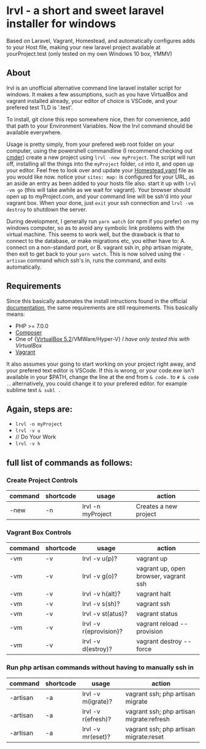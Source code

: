 # lrvl - a short and sweet laravel installer for windows
Based on Laravel, Vagrant, Homestead, and automatically configures adds to your Host file, making your new laravel project available at yourProject.test (only tested on my own Windows 10 box, YMMV)

## About

lrvl is an unofficial alternative command line laravel installer script for windows. It makes a few assumptions, such as you have VirtualBox and vagrant installed already, your editor of choice is VSCode, and your prefered test TLD is '.test'.

To install, git clone this repo somewhere nice, then for convenience, add that path to your Environment Variables. Now the lrvl command should be available everywhere.

Usage is pretty simply, from your prefered web root folder on your computer, using the powershell commandline (I recommend checking out [cmder](http://cmder.net/)) create a new project using `lrvl -new myProject`. The script will run off, installing all the things into the `myProject` folder, `cd` into it, and open up your editor. Feel free to look over and update your [Homestead.yaml](https://laravel.com/docs/5.5/homestead) file as you would like now. notice your ` sites: map: ` is configured for your URL, as an aside an entry as been added to your hosts file also. start it up with `lrvl -vm go` (this will take awhile as we wait for vagrant). Your browser should open up to myProject.com, and your command line will be ssh'd into your vagrant box. When your done, just `exit` your ssh connection and `lrvl -vm destroy` to shutdown the server.

During development, I generally run `yarn watch` (or npm if you prefer) on my windows computer, so as to avoid any symbolic link problems with the virtual machine. This seems to work well, but the drawback is that to connect to the database, or make migrations etc, you either have to: A. connect on a non-standard port, or B. vagrant ssh in, php artisan migrate, then exit to get back to your `yarn watch`. This is now solved using the `-artisan` command which ssh's in, runs the command, and exits automatically.

## Requirements
Since this basically automates the install intructions found in the official [documentation](https://laravel.com/docs/5.5/installation), the same requirements are still requirements. This basically means:
- PHP >= 7.0.0
- [Composer](https://getcomposer.org/download/)
- One of {[VirtualBox 5.2](https://www.virtualbox.org/wiki/Downloads)/VMWare/Hyper-V} *I have only tested this with VirtualBox*
- [Vagrant](https://www.vagrantup.com/downloads.html)

It also assumes your going to start working on your project right away, and your prefered text editor is VSCode. If this is wrong, or your code.exe isn't available in your $PATH, change the line at the end from `& code.` to `# & code .`. alternatively, you could change it to your prefered editor. for example sublime text `& subl .`

## Again, steps are:
- `lrvl -n myProject`
- `lrvl -v u`
- // Do Your Work
- `lrvl -v h`

## full list of commands as follows:

### Create Project Controls

| command | shortcode | usage                  | action                                |
| ------- | --------- | ---------------------- | ------------------------------------- |
| -new    | -n        | lrvl -n myProject      | Creates a new project                 |


### Vagrant Box Controls

| command | shortcode | usage                  | action                                |
| ------- | --------- | ---------------------- | ------------------------------------- |
| -vm     | -v        | lrvl -v u(p)?          | vagrant up                            |
| -vm     | -v        | lrvl -v g(o)?          | vagrant up, open browser, vagrant ssh |
| -vm     | -v        | lrvl -v h(alt)?        | vagrant halt                          |
| -vm     | -v        | lrvl -v s(sh)?         | vagrant ssh                           |
| -vm     | -v        | lrvl -v st(atus)?      | vagrant status                        |
| -vm     | -v        | lrvl -v r(eprovision)? | vagrant reload --provision            |
| -vm     | -v        | lrvl -v d(estroy)?     | vagrant destroy --force               |


### Run php artisan commands without having to manually ssh in

| command  | shortcode | usage                  | action                                   |
| -------- | --------- | ---------------------- | ---------------------------------------- |
| -artisan | -a        | lrvl -v m(igrate)?     | vagrant ssh; php artisan migrate         |
| -artisan | -a        | lrvl -v r(efresh)?     | vagrant ssh; php artisan migrate:refresh |
| -artisan | -a        | lrvl -v mr(eset)?      | vagrant ssh; php artisan migrate:reset   |
